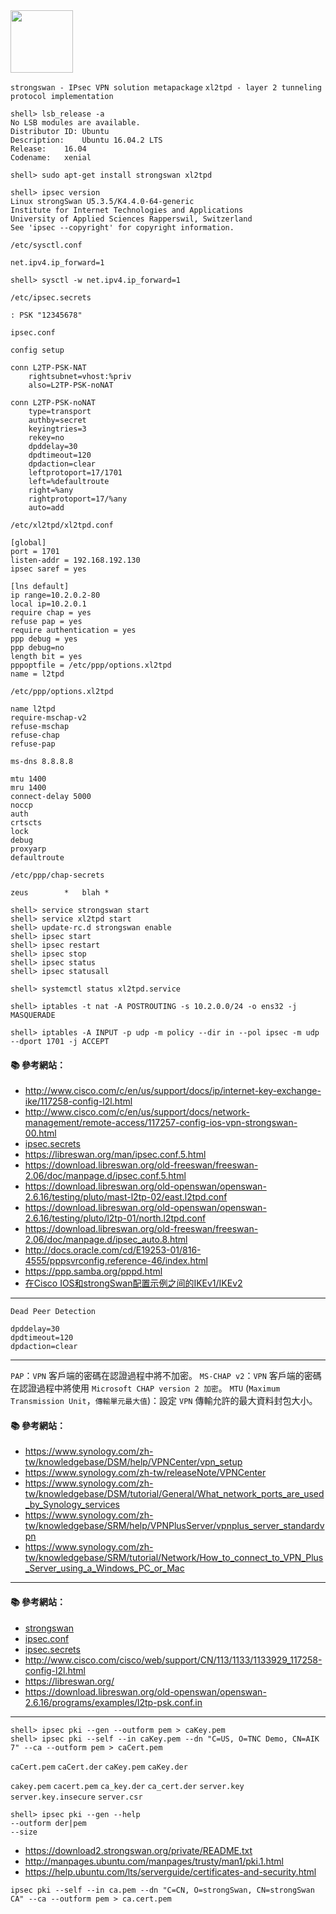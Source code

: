 <img src="https://www.strongswan.org/images/strongswan.png" width="100">

`strongswan - IPsec VPN solution metapackage`
`xl2tpd - layer 2 tunneling protocol implementation`

```console
shell> lsb_release -a
No LSB modules are available.
Distributor ID:	Ubuntu
Description:	Ubuntu 16.04.2 LTS
Release:	16.04
Codename:	xenial
```

```console
shell> sudo apt-get install strongswan xl2tpd
```

```console
shell> ipsec version
Linux strongSwan U5.3.5/K4.4.0-64-generic
Institute for Internet Technologies and Applications
University of Applied Sciences Rapperswil, Switzerland
See 'ipsec --copyright' for copyright information.
```

`/etc/sysctl.conf`

```
net.ipv4.ip_forward=1
```

```console
shell> sysctl -w net.ipv4.ip_forward=1
```

`/etc/ipsec.secrets`

```
: PSK "12345678"
```

`ipsec.conf`

```
config setup

conn L2TP-PSK-NAT
	rightsubnet=vhost:%priv
	also=L2TP-PSK-noNAT

conn L2TP-PSK-noNAT
	type=transport
	authby=secret
	keyingtries=3
	rekey=no
	dpddelay=30
	dpdtimeout=120
	dpdaction=clear
	leftprotoport=17/1701
 	left=%defaultroute
	right=%any
	rightprotoport=17/%any
	auto=add
```

`/etc/xl2tpd/xl2tpd.conf`

```
[global]
port = 1701
listen-addr = 192.168.192.130
ipsec saref = yes

[lns default]
ip range=10.2.0.2-80
local ip=10.2.0.1
require chap = yes
refuse pap = yes
require authentication = yes
ppp debug = yes
ppp debug=no
length bit = yes
pppoptfile = /etc/ppp/options.xl2tpd
name = l2tpd
```

`/etc/ppp/options.xl2tpd`

```
name l2tpd
require-mschap-v2
refuse-mschap
refuse-chap
refuse-pap

ms-dns 8.8.8.8

mtu 1400
mru 1400
connect-delay 5000
noccp
auth
crtscts
lock
debug
proxyarp
defaultroute
```

`/etc/ppp/chap-secrets`
```
zeus		*	blah *
```

```console
shell> service strongswan start
shell> service xl2tpd start
shell> update-rc.d strongswan enable
shell> ipsec start
shell> ipsec restart
shell> ipsec stop
shell> ipsec status
shell> ipsec statusall

shell> systemctl status xl2tpd.service
```

```console
shell> iptables -t nat -A POSTROUTING -s 10.2.0.0/24 -o ens32 -j MASQUERADE
```

```console
shell> iptables -A INPUT -p udp -m policy --dir in --pol ipsec -m udp --dport 1701 -j ACCEPT
```

#### :books: 參考網站：
- http://www.cisco.com/c/en/us/support/docs/ip/internet-key-exchange-ike/117258-config-l2l.html
- http://www.cisco.com/c/en/us/support/docs/network-management/remote-access/117257-config-ios-vpn-strongswan-00.html
- [ipsec.secrets](http://manpages.ubuntu.com/manpages/zesty/man5/ipsec.secrets.5.html)
- https://libreswan.org/man/ipsec.conf.5.html
- https://download.libreswan.org/old-freeswan/freeswan-2.06/doc/manpage.d/ipsec.conf.5.html
- https://download.libreswan.org/old-openswan/openswan-2.6.16/testing/pluto/mast-l2tp-02/east.l2tpd.conf
- https://download.libreswan.org/old-openswan/openswan-2.6.16/testing/pluto/l2tp-01/north.l2tpd.conf
- https://download.libreswan.org/old-freeswan/freeswan-2.06/doc/manpage.d/ipsec_auto.8.html
- http://docs.oracle.com/cd/E19253-01/816-4555/pppsvrconfig.reference-46/index.html
- https://ppp.samba.org/pppd.html
- [在Cisco IOS和strongSwan配置示例之间的IKEv1/IKEv2](http://www.cisco.com/c/zh_cn/support/docs/ip/internet-key-exchange-ike/117258-config-l2l.html)

---

`Dead Peer Detection`

```
dpddelay=30
dpdtimeout=120
dpdaction=clear
```

---

`PAP`：`VPN` 客戶端的密碼在認證過程中將不加密。
`MS-CHAP v2`：`VPN` 客戶端的密碼在認證過程中將使用 `Microsoft CHAP version 2 加密`。
`MTU` (`Maximum Transmission Unit`，`傳輸單元最大值`)：設定 `VPN` 傳輸允許的最大資料封包大小。

#### :books: 參考網站：
- https://www.synology.com/zh-tw/knowledgebase/DSM/help/VPNCenter/vpn_setup
- https://www.synology.com/zh-tw/releaseNote/VPNCenter
- https://www.synology.com/zh-tw/knowledgebase/DSM/tutorial/General/What_network_ports_are_used_by_Synology_services
- https://www.synology.com/zh-tw/knowledgebase/SRM/help/VPNPlusServer/vpnplus_server_standardvpn
- https://www.synology.com/zh-tw/knowledgebase/SRM/tutorial/Network/How_to_connect_to_VPN_Plus_Server_using_a_Windows_PC_or_Mac

---

#### :books: 參考網站：
- [strongswan](https://www.strongswan.org/)
- [ipsec.conf](http://manpages.ubuntu.com/manpages/wily/man5/ipsec.conf.5.html)
- [ipsec.secrets](http://manpages.ubuntu.com/manpages/xenial/man5/ipsec.secrets.5.html)
- http://www.cisco.com/cisco/web/support/CN/113/1133/1133929_117258-config-l2l.html
- https://libreswan.org/
- https://download.libreswan.org/old-openswan/openswan-2.6.16/programs/examples/l2tp-psk.conf.in


---

```console
shell> ipsec pki --gen --outform pem > caKey.pem
shell> ipsec pki --self --in caKey.pem --dn "C=US, O=TNC Demo, CN=AIK 7" --ca --outform pem > caCert.pem
```


`caCert.pem`
`caCert.der`
`caKey.pem`
`caKey.der`

`cakey.pem`
`cacert.pem`
`ca_key.der`
`ca_cert.der`
`server.key`
`server.key.insecure`
`server.csr`

```
shell> ipsec pki --gen --help
--outform der|pem
--size
```

- https://download2.strongswan.org/private/README.txt
- http://manpages.ubuntu.com/manpages/trusty/man1/pki.1.html
- https://help.ubuntu.com/lts/serverguide/certificates-and-security.html

```tmp
ipsec pki --self --in ca.pem --dn "C=CN, O=strongSwan, CN=strongSwan CA" --ca --outform pem > ca.cert.pem
```



